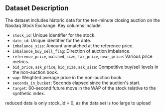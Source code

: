 ## Dataset Description

The dataset includes historic data for the ten-minute closing auction on the Nasdaq Stock Exchange. Key columns include:

- `stock_id`: Unique identifier for the stock.
- `date_id`: Unique identifier for the date.
- `imbalance_size`: Amount unmatched at the reference price.
- `imbalance_buy_sell_flag`: Direction of auction imbalance.
- `reference_price`, `matched_size`, `far_price`, `near_price`: Various price metrics.
- `bid_price`, `ask_price`, `bid_size`, `ask_size`: Competitive buy/sell levels in the non-auction book.
- `wap`: Weighted average price in the non-auction book.
- `seconds_in_bucket`: Seconds elapsed since the auction's start.
- `target`: 60-second future move in the WAP of the stock relative to the synthetic index.


reduced data is only stock_id = 0, as the data set is too large to upload